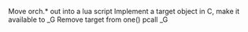Move orch.* out into a lua script
Implement a target object in C, make it available to _G
Remove target from one() pcall _G
